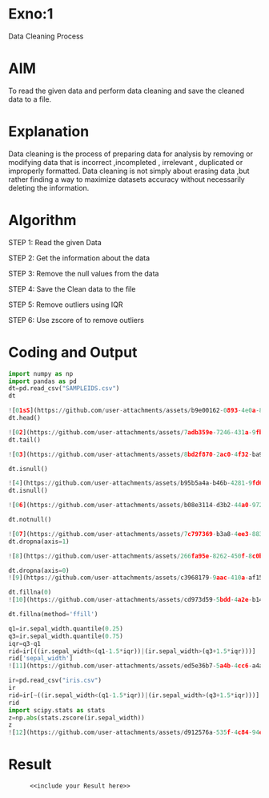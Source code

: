 # Exno:1
Data Cleaning Process

# AIM
To read the given data and perform data cleaning and save the cleaned data to a file.

# Explanation
Data cleaning is the process of preparing data for analysis by removing or modifying data that is incorrect ,incompleted , irrelevant , duplicated or improperly formatted. Data cleaning is not simply about erasing data ,but rather finding a way to maximize datasets accuracy without necessarily deleting the information.

# Algorithm
STEP 1: Read the given Data

STEP 2: Get the information about the data

STEP 3: Remove the null values from the data

STEP 4: Save the Clean data to the file

STEP 5: Remove outliers using IQR

STEP 6: Use zscore of to remove outliers

# Coding and Output
```py
import numpy as np
import pandas as pd
dt=pd.read_csv("SAMPLEIDS.csv")
dt

![01sS](https://github.com/user-attachments/assets/b9e00162-0893-4e0a-869a-72ff7068e5df)
dt.head()

![02](https://github.com/user-attachments/assets/7adb359e-7246-431a-9fbf-e5978b8416ab)
dt.tail()

![03](https://github.com/user-attachments/assets/8bd2f870-2ac0-4f32-ba9a-ac341abd13eb)

dt.isnull()

![4](https://github.com/user-attachments/assets/b95b5a4a-b46b-4281-9fd6-59f3b3eaade5)
dt.isnull()

![06](https://github.com/user-attachments/assets/b08e3114-d3b2-44a0-9723-6d388c4e28f3)

dt.notnull()

![07](https://github.com/user-attachments/assets/7c797369-b3a8-4ee3-883d-d5d55d11a71e)
dt.dropna(axis=1)

![8](https://github.com/user-attachments/assets/266fa95e-8262-450f-8c0b-a16eca0ae8a7)

dt.dropna(axis=0)
![9](https://github.com/user-attachments/assets/c3968179-9aac-410a-af15-18d687c80750)

dt.fillna(0)
![10](https://github.com/user-attachments/assets/cd973d59-5bdd-4a2e-b14a-648be3840e28)

dt.fillna(method='ffill')

q1=ir.sepal_width.quantile(0.25)
q3=ir.sepal_width.quantile(0.75)
iqr=q3-q1
rid=ir[((ir.sepal_width<(q1-1.5*iqr))|(ir.sepal_width>(q3+1.5*iqr)))]
rid['sepal_width']
![11](https://github.com/user-attachments/assets/ed5e36b7-5a4b-4cc6-a4a1-ee6cafe87ce2)

ir=pd.read_csv("iris.csv")
ir
rid=ir[~((ir.sepal_width<(q1-1.5*iqr))|(ir.sepal_width>(q3+1.5*iqr)))]
rid
import scipy.stats as stats
z=np.abs(stats.zscore(ir.sepal_width))
z
![12](https://github.com/user-attachments/assets/d912576a-535f-4c84-94ee-69a75617d2b3)


```


# Result
          <<include your Result here>>
